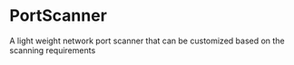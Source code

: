 # PortScanner
A light weight network port scanner that can be customized based on the scanning requirements
